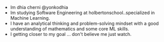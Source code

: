- Im dhia cherni @yonkodhia
- Im studying Software Engineering at holbertonschool..specialized in Machine Learning.
- I have an analytical thinking and problem-solving mindset with a good understanding of mathematics and some core ML skills.
- I getting closer to my goal ... don't believe me just watch. 
